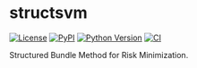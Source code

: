 # structsvm

[![License](https://img.shields.io/pypi/l/structsvm.svg?color=green)](https://github.com/funkelab/structsvm/raw/main/LICENSE)
[![PyPI](https://img.shields.io/pypi/v/structsvm.svg?color=green)](https://pypi.org/project/structsvm)
[![Python Version](https://img.shields.io/pypi/pyversions/structsvm.svg?color=green)](https://python.org)
[![CI](https://github.com/funkelab/structsvm/actions/workflows/ci.yml/badge.svg)](https://github.com/funkelab/structsvm/actions/workflows/ci.yml)

Structured Bundle Method for Risk Minimization.
